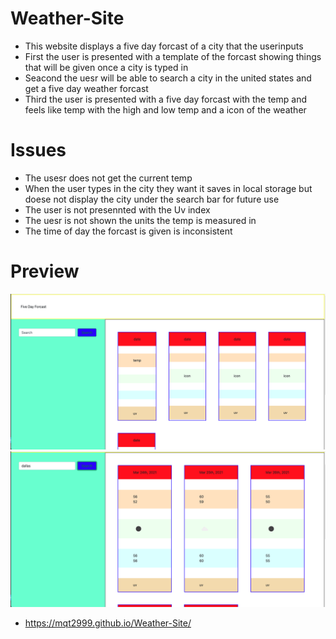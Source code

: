 # Weather-Site

* This website displays a five day forcast of a city that the userinputs
* First the user is presented with a template of the forcast showing things that will be given once a city is typed in 
* Seacond the uesr will be able to search a city in the united states and get a five day weather forcast 
* Third the user is presented with a five day forcast with the temp and feels like temp with the high and low temp and a icon of the weather 

# Issues

* The usesr does not get the current temp
* When the user types in the city they want it saves in local storage but doese not display the city under the search bar for future use 
* The user is not presennted with the Uv index 
* The uesr is not shown the units the temp is measured in 
* The time of day the forcast is given is inconsistent 


# Preview 

![Preview](./assets/img/preview1.png)
![Preview](./assets/img/preview2.png)
* https://mqt2999.github.io/Weather-Site/
